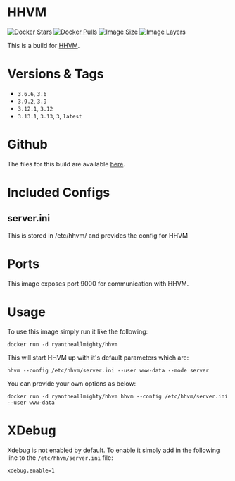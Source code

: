 # HHVM
[![Docker Stars](https://img.shields.io/docker/stars/ryantheallmighty/hhvm.svg?style=flat-square)](https://hub.docker.com/r/ryantheallmighty/hhvm/) [![Docker Pulls](https://img.shields.io/docker/pulls/ryantheallmighty/hhvm.svg?style=flat-square)](https://hub.docker.com/r/ryantheallmighty/hhvm/) [![Image Size](https://img.shields.io/imagelayers/image-size/ryantheallmighty/hhvm/latest.svg?style=flat-square)](https://imagelayers.io/?images=ryantheallmighty%2Fhhvm) [![Image Layers](https://img.shields.io/imagelayers/layers/ryantheallmighty/hhvm/latest.svg?style=flat-square)](https://imagelayers.io/?images=ryantheallmighty%2Fhhvm)

This is a build for [HHVM](http://hhvm.com/).

# Versions & Tags
- `3.6.6`, `3.6`
- `3.9.2`, `3.9`
- `3.12.1`, `3.12`
- `3.13.1`, `3.13`, `3`, `latest`

# Github
The files for this build are available [here](https://github.com/RyanTheAllmighty/Dockerfiles/tree/master/hhvm).

# Included Configs
## server.ini
This is stored in /etc/hhvm/ and provides the config for HHVM

# Ports
This image exposes port 9000 for communication with HHVM.

# Usage
To use this image simply run it like the following:

```
docker run -d ryantheallmighty/hhvm
```

This will start HHVM up with it's default parameters which are:

```
hhvm --config /etc/hhvm/server.ini --user www-data --mode server
```

You can provide your own options as below:

```
docker run -d ryantheallmighty/hhvm hhvm --config /etc/hhvm/server.ini --user www-data
```

# XDebug
Xdebug is not enabled by default. To enable it simply add in the following line to the `/etc/hhvm/server.ini` file:

```
xdebug.enable=1
```